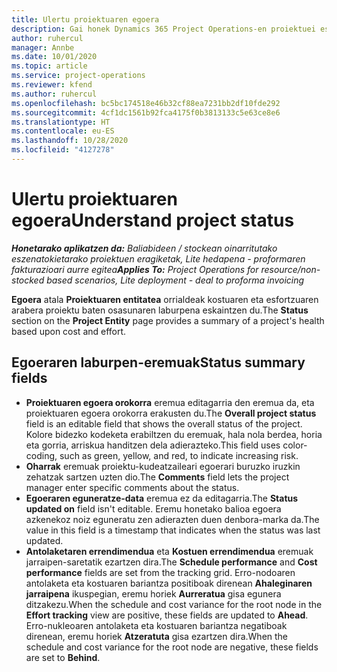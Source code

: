 ```yaml
---
title: Ulertu proiektuaren egoera
description: Gai honek Dynamics 365 Project Operations-en proiektuei esleitutako egorari buruzko informazioa eskaintzen du.
author: ruhercul
manager: Annbe
ms.date: 10/01/2020
ms.topic: article
ms.service: project-operations
ms.reviewer: kfend
ms.author: ruhercul
ms.openlocfilehash: bc5bc174518e46b32cf88ea7231bb2df10fde292
ms.sourcegitcommit: 4cf1dc1561b92fca4175f0b3813133c5e63ce8e6
ms.translationtype: HT
ms.contentlocale: eu-ES
ms.lasthandoff: 10/28/2020
ms.locfileid: "4127278"
---
```

# <a name="understand-project-status"></a><span data-ttu-id="7627d-103">Ulertu proiektuaren egoera</span><span class="sxs-lookup"><span data-stu-id="7627d-103">Understand project status</span></span>

<span data-ttu-id="7627d-104">_**Honetarako aplikatzen da:** Baliabideen / stockean oinarritutako eszenatokietarako proiektuen eragiketak, Lite hedapena - proformaren fakturazioari aurre egitea_</span><span class="sxs-lookup"><span data-stu-id="7627d-104">_**Applies To:** Project Operations for resource/non-stocked based scenarios, Lite deployment - deal to proforma invoicing_</span></span>


<span data-ttu-id="7627d-105">**Egoera** atala **Proiektuaren entitatea** orrialdeak kostuaren eta esfortzuaren arabera proiektu baten osasunaren laburpena eskaintzen du.</span><span class="sxs-lookup"><span data-stu-id="7627d-105">The **Status** section on the **Project Entity** page provides a summary of a project's health based upon cost and effort.</span></span>


## <a name="status-summary-fields"></a><span data-ttu-id="7627d-106">Egoeraren laburpen-eremuak</span><span class="sxs-lookup"><span data-stu-id="7627d-106">Status summary fields</span></span>

- <span data-ttu-id="7627d-107">**Proiektuaren egoera orokorra** eremua editagarria den eremua da, eta proiektuaren egoera orokorra erakusten du.</span><span class="sxs-lookup"><span data-stu-id="7627d-107">The **Overall project status** field is an editable field that shows the overall status of the project.</span></span> <span data-ttu-id="7627d-108">Kolore bidezko kodeketa erabiltzen du eremuak, hala nola berdea, horia eta gorria, arriskua handitzen dela adierazteko.</span><span class="sxs-lookup"><span data-stu-id="7627d-108">This field uses color-coding, such as green, yellow, and red, to indicate increasing risk.</span></span> 
- <span data-ttu-id="7627d-109">**Oharrak** eremuak proiektu-kudeatzaileari egoerari buruzko iruzkin zehatzak sartzen uzten dio.</span><span class="sxs-lookup"><span data-stu-id="7627d-109">The **Comments** field lets the project manager enter specific comments about the status.</span></span> 
- <span data-ttu-id="7627d-110">**Egoeraren eguneratze-data** eremua ez da editagarria.</span><span class="sxs-lookup"><span data-stu-id="7627d-110">The **Status updated on** field isn't editable.</span></span> <span data-ttu-id="7627d-111">Eremu honetako balioa egoera azkenekoz noiz eguneratu zen adierazten duen denbora-marka da.</span><span class="sxs-lookup"><span data-stu-id="7627d-111">The value in this field is a timestamp that indicates when the status was last updated.</span></span>
- <span data-ttu-id="7627d-112">**Antolaketaren errendimendua** eta **Kostuen errendimendua** eremuak jarraipen-saretatik ezartzen dira.</span><span class="sxs-lookup"><span data-stu-id="7627d-112">The **Schedule performance** and **Cost performance** fields are set from the tracking grid.</span></span> <span data-ttu-id="7627d-113">Erro-nodoaren antolaketa eta kostuaren bariantza positiboak direnean **Ahaleginaren jarraipena** ikuspegian, eremu horiek **Aurreratua** gisa egunera ditzakezu.</span><span class="sxs-lookup"><span data-stu-id="7627d-113">When the schedule and cost variance for the root node in the **Effort tracking** view are positive, these fields are updated to **Ahead**.</span></span> <span data-ttu-id="7627d-114">Erro-nukleoaren antolaketa eta kostuaren bariantza negatiboak direnean, eremu horiek **Atzeratuta** gisa ezartzen dira.</span><span class="sxs-lookup"><span data-stu-id="7627d-114">When the schedule and cost variance for the root node are negative, these fields are set to **Behind**.</span></span>
